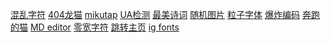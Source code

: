 <a href="https://dadaewqq.github.io/fun/01/" target="_blank"> 混乱字符</a>
<a href="https://dadaewqq.github.io/fun/02/" target="_blank"> 404龙猫</a>
<a href="https://dadaewqq.github.io/fun/03/" target="_blank"> mikutap</a>
<a href="https://dadaewqq.github.io/fun/04/" target="_blank"> UA检测</a>
<a href="https://dadaewqq.github.io/fun/05/" target="_blank"> 最美诗词</a>
<a href="https://dadaewqq.github.io/fun/06/" target="_blank"> 随机图片</a>
<a href="https://dadaewqq.github.io/fun/07/" target="_blank"> 粒子字体</a>
<a href="https://dadaewqq.github.io/fun/08/" target="_blank"> 爆炸编码</a>
<a href="https://dadaewqq.github.io/fun/09/" target="_blank"> 奔跑的猫</a>
<a href="https://dadaewqq.github.io/fun/10/" target="_blank"> MD editor</a>
<a href="https://dadaewqq.github.io/fun/11/" target="_blank"> 零宽字符</a>
<a href="https://dadaewqq.github.io/fun/12/" target="_blank"> 跳转主页</a>
<a href="https://dadaewqq.github.io/fun/13/" target="_blank"> ig fonts</a>
